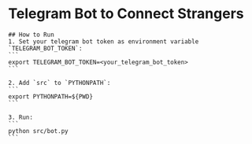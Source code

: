 # Telegram Bot to Connect Strangers

	## How to Run
	1. Set your telegram bot token as environment variable `TELEGRAM_BOT_TOKEN`:
	```
	export TELEGRAM_BOT_TOKEN=<your_telegram_bot_token>
	```

	2. Add `src` to `PYTHONPATH`:
	```
	export PYTHONPATH=${PWD}
	```

	3. Run:
	```
	python src/bot.py
	```